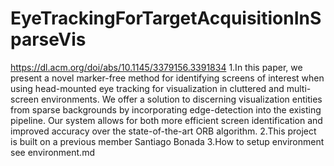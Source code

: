 # EyeTrackingForTargetAcquisitionInSparseVis 
https://dl.acm.org/doi/abs/10.1145/3379156.3391834
1.In this paper, we present a novel marker-free method for identifying screens of interest when using head-mounted eye tracking for visualization in cluttered and multi-screen environments. We offer a solution to discerning visualization entities from sparse backgrounds by incorporating edge-detection into the existing pipeline. Our system allows for both more efficient screen identification and improved accuracy over the state-of-the-art ORB algorithm.
2.This project is built on a previous member Santiago Bonada
3.How to setup environment see environment.md
